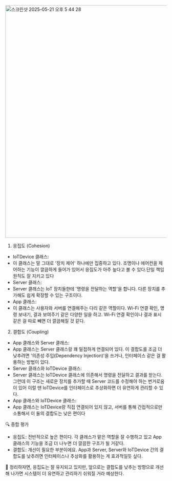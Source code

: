 
<img width="724" alt="스크린샷 2025-05-21 오후 5 44 28" src="https://github.com/user-attachments/assets/2c7c61a6-07ae-4e51-b42e-a672a6a1a7ba" />

1. 응집도 (Cohesion)
* IoTDevice 클래스:
* 이 클래스는 말 그대로 '장치 제어' 하나에만 집중하고 있다. 조명이나 에어컨을 제어하는 기능이 깔끔하게 들어가 있어서 응집도가 아주 높다고 볼 수 있다.단일 책임 원칙도 잘 지키고 있다
* Server 클래스:
* Server 클래스는 IoT 장치들한테 '명령을 전달하는 역할'을 합니다. 다른 장치를 추가해도 쉽게 확장할 수 있는 구조이다.
* App 클래스:
* 이 클래스는 사용자와 서버를 연결해주는 다리 같은 역할이다. Wi-Fi 연결 확인, 명령 보내기, 결과 보여주기 같은 다양한 일을 하고. Wi-Fi 연결 확인이나 결과 표시 같은 걸 따로 빼면 더 깔끔해질 것 같다.

2. 결합도 (Coupling)
* App 클래스와 Server 클래스:
* App 클래스는 Server 클래스랑 꽤 밀접하게 연결되어 있다.  이 결합도를 조금 더 낮추려면 '의존성 주입(Dependency Injection)'을 쓰거나, 인터페이스 같은 걸 활용하는 방법이 있다.
* Server 클래스와 IoTDevice 클래스:
* Server 클래스는 IoTDevice 클래스에 의존해서 명령을 전달하고 결과를 받는다. 그런데 이 구조는 새로운 장치를 추가할 때 Server 코드를 수정해야 하는 번거로움이 있어 이럴 땐 IoTDevice를 인터페이스로 추상화하면 더 유연하게 관리할 수 있다.
* App 클래스와 IoTDevice 클래스:
* App 클래스는 IoTDevice랑 직접 연결되어 있지 않고, 서버를 통해 간접적으로만 소통해서 이 둘의 결합도는 낮은 편이다


🔍 종합 평가
* 응집도: 전반적으로 높은 편이다. 각 클래스가 맡은 역할을 잘 수행하고 있고 App 클래스의 기능을 조금 더 나누면 더 깔끔한 구조가 될 거같다.
* 결합도: 개선이 필요한 부분이에요. App과 Server, Server와 IoTDevice 간의 결합도를 낮추려면 인터페이스나 추상화를 활용하는 게 효과적일듯 싶다.

🚀 정리하자면, 응집도는 잘 유지되고 있지만, 앞으로는 결합도를 낮추는 방향으로 개선해 나가면 시스템이 더 유연하고 관리하기 쉬워질 거라 예상한다.
